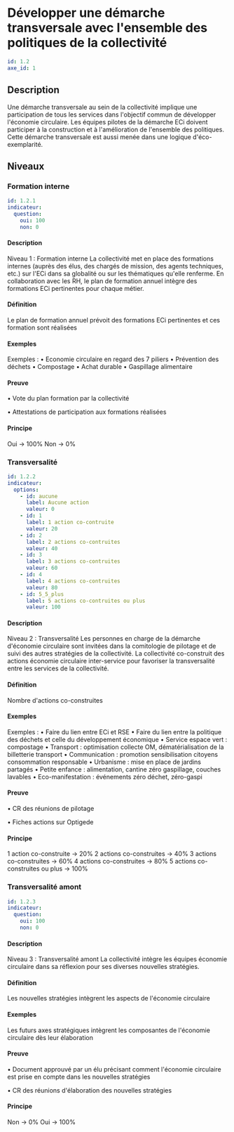 # Développer une démarche transversale avec l'ensemble des politiques de la collectivité
```yaml
id: 1.2
axe_id: 1
```
## Description
Une démarche transversale au sein de la collectivité implique une participation de tous les services dans l'objectif commun de développer l'économie circulaire.
Les équipes pilotes de la démarche ECi doivent participer à la construction et à l'amélioration de l'ensemble des politiques.
Cette démarche transversale est aussi menée dans une logique d'éco-exemplarité.

## Niveaux
### Formation interne
```yaml
id: 1.2.1
indicateur:
  question:
    oui: 100
    non: 0
```

#### Description
Niveau 1 : Formation interne
La collectivité met en place des formations internes (auprès des élus, des chargés de mission, des agents techniques, etc.) sur l'ECi dans sa globalité ou sur les thématiques qu'elle renferme.
En collaboration avec les RH, le plan de formation annuel intègre des formations ECi pertinentes pour chaque métier.

#### Définition
Le plan de formation annuel prévoit des formations ECi pertinentes et ces formation sont réalisées

#### Exemples

Exemples :
• Economie circulaire en regard des 7 piliers
• Prévention des déchets
• Compostage
• Achat durable
• Gaspillage alimentaire

#### Preuve
• Vote du plan formation par la collectivité

• Attestations de participation aux formations réalisées

#### Principe
Oui → 100%
Non → 0%


### Transversalité
```yaml
id: 1.2.2
indicateur:
  options:
    - id: aucune
      label: Aucune action
      valeur: 0
    - id: 1
      label: 1 action co-contruite
      valeur: 20
    - id: 2
      label: 2 actions co-contruites
      valeur: 40
    - id: 3
      label: 3 actions co-contruites
      valeur: 60
    - id: 4
      label: 4 actions co-contruites
      valeur: 80
    - id: 5_5_plus
      label: 5 actions co-contruites ou plus
      valeur: 100
```

#### Description
Niveau 2 : Transversalité
Les personnes en charge de la démarche d'économie circulaire sont invitées dans la comitologie de pilotage et de suivi des autres stratégies de la collectivité.
La collectivité co-construit des actions économie circulaire inter-service pour favoriser la transversalité entre les services de la collectivité.

#### Définition
Nombre d'actions co-construites 

#### Exemples
Exemples :
• Faire du lien entre ECi et RSE
• Faire du lien entre la politique des déchets et celle du développement économique
• Service espace vert : compostage
• Transport : optimisation collecte OM, dématérialisation de la billetterie transport 
• Communication :  promotion sensibilisation citoyens consommation responsable
• Urbanisme : mise en place de jardins partagés
• Petite enfance : alimentation, cantine zéro gaspillage, couches lavables
• Eco-manifestation : événements zéro déchet, zéro-gaspi

#### Preuve
• CR des réunions de pilotage

• Fiches actions sur Optigede

#### Principe
1 action co-construite → 20%
2 actions co-construites → 40%
3 actions co-construites → 60%
4 actions co-construites → 80%
5 actions co-construites ou plus → 100%


### Transversalité amont
```yaml
id: 1.2.3
indicateur:
  question:
    oui: 100
    non: 0
```

#### Description
Niveau 3 : Transversalité amont
La collectivité intègre les équipes économie circulaire dans sa réflexion pour ses diverses nouvelles stratégies. 

#### Définition
Les nouvelles stratégies intègrent les aspects de l'économie circulaire

#### Exemples
Les futurs axes stratégiques intègrent les composantes de l'économie circulaire dès leur élaboration

#### Preuve
• Document approuvé par un élu précisant comment l'économie circulaire est prise en compte dans les nouvelles stratégies

• CR des réunions d'élaboration des nouvelles stratégies


#### Principe
Non → 0%
Oui → 100%


